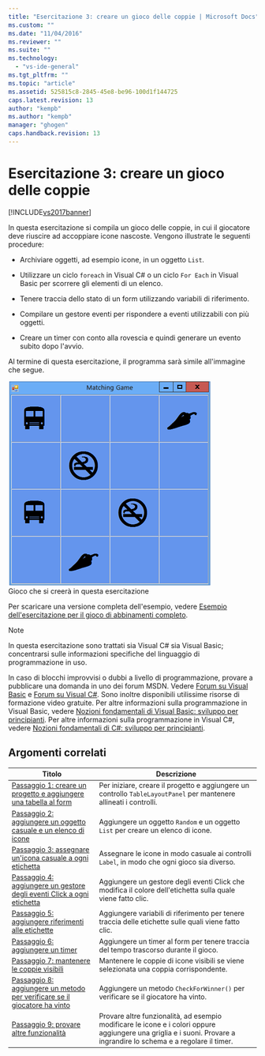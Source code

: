 ```yaml
---
title: "Esercitazione 3: creare un gioco delle coppie | Microsoft Docs"
ms.custom: ""
ms.date: "11/04/2016"
ms.reviewer: ""
ms.suite: ""
ms.technology: 
  - "vs-ide-general"
ms.tgt_pltfrm: ""
ms.topic: "article"
ms.assetid: 525815c8-2845-45e8-be96-100d1f144725
caps.latest.revision: 13
author: "kempb"
ms.author: "kempb"
manager: "ghogen"
caps.handback.revision: 13
---
```

# Esercitazione 3: creare un gioco delle coppie
[!INCLUDE[vs2017banner](../code-quality/includes/vs2017banner.md)]

In questa esercitazione si compila un gioco delle coppie, in cui il giocatore deve riuscire ad accoppiare icone nascoste.  Vengono illustrate le seguenti procedure:  
  
-   Archiviare oggetti, ad esempio icone, in un oggetto `List`.  
  
-   Utilizzare un ciclo `foreach` in Visual C\# o un ciclo `For Each` in Visual Basic per scorrere gli elementi di un elenco.  
  
-   Tenere traccia dello stato di un form utilizzando variabili di riferimento.  
  
-   Compilare un gestore eventi per rispondere a eventi utilizzabili con più oggetti.  
  
-   Creare un timer con conto alla rovescia e quindi generare un evento subito dopo l'avvio.  
  
 Al termine di questa esercitazione, il programma sarà simile all'immagine che segue.  
  
 ![Gioco che si creerà in questa esercitazione](../ide/media/express_finishedgame.png "Express\_FinishedGame")  
Gioco che si creerà in questa esercitazione  
  
 Per scaricare una versione completa dell'esempio, vedere [Esempio dell'esercitazione per il gioco di abbinamenti completo](http://code.msdn.microsoft.com/Complete-Matching-Game-4cffddba).  
  
> [!NOTE]
>  In questa esercitazione sono trattati sia Visual C\# sia Visual Basic; concentrarsi sulle informazioni specifiche del linguaggio di programmazione in uso.  
  
 In caso di blocchi improvvisi o dubbi a livello di programmazione, provare a pubblicare una domanda in uno dei forum MSDN.  Vedere [Forum su Visual Basic](http://social.msdn.microsoft.com/Forums/home?forum=vbgeneral) e [Forum su Visual C\#](http://social.msdn.microsoft.com/Forums/home?forum=csharpgeneral).  Sono inoltre disponibili utilissime risorse di formazione video gratuite.  Per altre informazioni sulla programmazione in Visual Basic, vedere [Nozioni fondamentali di Visual Basic: sviluppo per principianti](http://channel9.msdn.com/Series/Visual-Basic-Development-for-Absolute-Beginners).  Per altre informazioni sulla programmazione in Visual C\#, vedere [Nozioni fondamentali di C\#: sviluppo per principianti](http://channel9.msdn.com/Series/C-Sharp-Fundamentals-Development-for-Absolute-Beginners).  
  
## Argomenti correlati  
  
|Titolo|Descrizione|  
|------------|-----------------|  
|[Passaggio 1: creare un progetto e aggiungere una tabella al form](../ide/step-1-create-a-project-and-add-a-table-to-your-form.md)|Per iniziare, creare il progetto e aggiungere un controllo `TableLayoutPanel` per mantenere allineati i controlli.|  
|[Passaggio 2: aggiungere un oggetto casuale e un elenco di icone](../ide/step-2-add-a-random-object-and-a-list-of-icons.md)|Aggiungere un oggetto `Random` e un oggetto `List` per creare un elenco di icone.|  
|[Passaggio 3: assegnare un'icona casuale a ogni etichetta](../Topic/Step%203:%20Assign%20a%20Random%20Icon%20to%20Each%20Label.md)|Assegnare le icone in modo casuale ai controlli `Label`, in modo che ogni gioco sia diverso.|  
|[Passaggio 4: aggiungere un gestore degli eventi Click a ogni etichetta](../Topic/Step%204:%20Add%20a%20Click%20Event%20Handler%20to%20Each%20Label.md)|Aggiungere un gestore degli eventi Click che modifica il colore dell'etichetta sulla quale viene fatto clic.|  
|[Passaggio 5: aggiungere riferimenti alle etichette](../ide/step-5-add-label-references.md)|Aggiungere variabili di riferimento per tenere traccia delle etichette sulle quali viene fatto clic.|  
|[Passaggio 6: aggiungere un timer](../Topic/Step%206:%20Add%20a%20Timer.md)|Aggiungere un timer al form per tenere traccia del tempo trascorso durante il gioco.|  
|[Passaggio 7: mantenere le coppie visibili](../Topic/Step%207:%20Keep%20Pairs%20Visible.md)|Mantenere le coppie di icone visibili se viene selezionata una coppia corrispondente.|  
|[Passaggio 8: aggiungere un metodo per verificare se il giocatore ha vinto](../ide/step-8-add-a-method-to-verify-whether-the-player-won.md)|Aggiungere un metodo `CheckForWinner()` per verificare se il giocatore ha vinto.|  
|[Passaggio 9: provare altre funzionalità](../ide/step-9-try-other-features.md)|Provare altre funzionalità, ad esempio modificare le icone e i colori oppure aggiungere una griglia e i suoni.  Provare a ingrandire lo schema e a regolare il timer.|